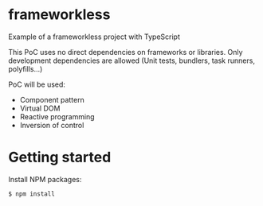 # frameworkless
Example of a frameworkless project with TypeScript

This PoC uses no direct dependencies on frameworks or libraries. Only development dependencies are allowed (Unit tests, bundlers, task runners, polyfills...)

PoC will be used:
- Component pattern
- Virtual DOM
- Reactive programming
- Inversion of control

# Getting started

Install NPM packages:
```
$ npm install
```